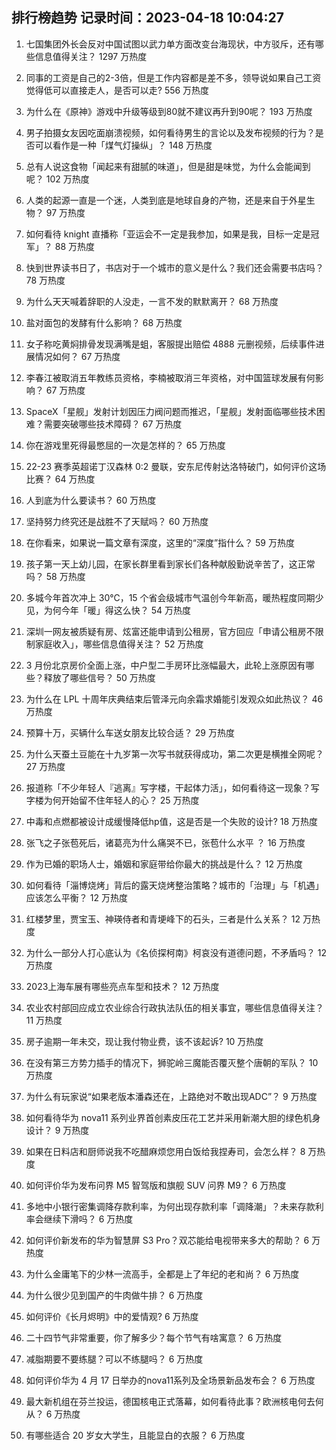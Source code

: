 
## 排行榜趋势 记录时间：2023-04-18 10:04:27
  
  1. 七国集团外长会反对中国试图以武力单方面改变台海现状，中方驳斥，还有哪些信息值得关注？ 1297 万热度
    
  2. 同事的工资是自己的2-3倍，但是工作内容都是差不多，领导说如果自己工资觉得低可以直接走人，是否可以走? 556 万热度
    
  3. 为什么在《原神》游戏中升级等级到80就不建议再升到90呢？ 193 万热度
    
  4. 男子拍摄女友因吃面崩溃视频，如何看待男生的言论以及发布视频的行为？是否可以看作是一种「煤气灯操纵」？ 148 万热度
    
  5. 总有人说这食物「闻起来有甜腻的味道」，但是甜是味觉，为什么会能闻到呢？ 102 万热度
    
  6. 人类的起源一直是一个迷，人类到底是地球自身的产物，还是来自于外星生物？ 97 万热度
    
  7. 如何看待 knight 直播称「亚运会不一定是我参加，如果是我，目标一定是冠军」？ 88 万热度
    
  8. 快到世界读书日了，书店对于一个城市的意义是什么？我们还会需要书店吗？ 78 万热度
    
  9. 为什么天天喊着辞职的人没走，一言不发的默默离开？ 68 万热度
    
  10. 盐对面包的发酵有什么影响？ 68 万热度
    
  11. 女子称吃黄焖排骨发现满嘴是蛆，客服提出赔偿 4888 元删视频，后续事件进展情况如何？ 67 万热度
    
  12. 李春江被取消五年教练员资格，李楠被取消三年资格，对中国篮球发展有何影响？ 67 万热度
    
  13. SpaceX「星舰」发射计划因压力阀问题而推迟，「星舰」发射面临哪些技术困难？需要突破哪些技术障碍？ 67 万热度
    
  14. 你在游戏里死得最憋屈的一次是怎样的？ 65 万热度
    
  15. 22-23 赛季英超诺丁汉森林 0:2 曼联，安东尼传射达洛特破门，如何评价这场比赛？ 64 万热度
    
  16. 人到底为什么要读书？ 60 万热度
    
  17. 坚持努力终究还是战胜不了天赋吗？ 60 万热度
    
  18. 在你看来，如果说一篇文章有深度，这里的“深度”指什么？ 59 万热度
    
  19. 孩子第一天上幼儿园，在家长群里看到家长们各种献殷勤说辛苦了，这正常吗？ 58 万热度
    
  20. 多城今年首次冲上 30℃，15 个省会级城市气温创今年新高，暖热程度同期少见，为何今年「暖」得这么快？ 54 万热度
    
  21. 深圳一网友被质疑有房、炫富还能申请到公租房，官方回应「申请公租房不限制家庭收入」，哪些信息值得关注？ 52 万热度
    
  22. 3 月份北京房价全面上涨，中户型二手房环比涨幅最大，此轮上涨原因有哪些？释放了哪些信号？ 50 万热度
    
  23. 为什么在 LPL 十周年庆典结束后管泽元向余霜求婚能引发观众如此热议？ 46 万热度
    
  24. 预算十万，买辆什么车送女朋友比较合适？ 29 万热度
    
  25. 为什么天蚕土豆能在十九岁第一次写书就获得成功，第二次更是横推全网呢？ 27 万热度
    
  26. 报道称「不少年轻人『逃离』写字楼，干起体力活」，如何看待这一现象？写字楼为何开始留不住年轻人的心？ 25 万热度
    
  27. 中毒和点燃都被设计成缓慢降低hp值，这是否是一个失败的设计? 18 万热度
    
  28. 张飞之子张苞死后，诸葛亮为什么痛哭不已，张苞什么水平 ？ 16 万热度
    
  29. 作为已婚的职场人士，婚姻和家庭带给你最大的挑战是什么？ 12 万热度
    
  30. 如何看待「淄博烧烤」背后的露天烧烤整治策略？城市的「治理」与「机遇」应该怎么平衡？ 12 万热度
    
  31. 红楼梦里，贾宝玉、神瑛侍者和青埂峰下的石头，三者是什么关系？ 12 万热度
    
  32. 为什么一部分人打心底认为《名侦探柯南》柯哀没有道德问题，不矛盾吗？ 12 万热度
    
  33. 2023上海车展有哪些亮点车型和技术？ 12 万热度
    
  34. 农业农村部回应成立农业综合行政执法队伍的相关事宜，哪些信息值得关注？ 11 万热度
    
  35. 房子逾期一年未交，现让我付物业费，该不该起诉? 10 万热度
    
  36. 在没有第三方势力插手的情况下，狮驼岭三魔能否覆灭整个唐朝的军队？ 10 万热度
    
  37. 为什么有玩家说“如果老版本潘森还在，上路绝对不敢出现ADC”？ 9 万热度
    
  38. 如何看待华为 nova11 系列业界首创素皮压花工艺并采用新潮大胆的绿色机身设计？ 9 万热度
    
  39. 如果在日料店和厨师说我不吃醋麻烦您用白饭给我捏寿司，会怎么样？ 8 万热度
    
  40. 如何评价华为发布问界 M5 智驾版和旗舰 SUV 问界 M9？ 6 万热度
    
  41. 多地中小银行密集调降存款利率，为何出现存款利率「调降潮」？未来存款利率会继续下滑吗？ 6 万热度
    
  42. 如何评价新发布的华为智慧屏 S3 Pro？双芯能给电视带来多大的帮助？ 6 万热度
    
  43. 为什么金庸笔下的少林一流高手，全都是上了年纪的老和尚？ 6 万热度
    
  44. 为什么很少见到国产的牛肉做牛排？ 6 万热度
    
  45. 如何评价《长月烬明》中的爱情观? 6 万热度
    
  46. 二十四节气非常重要，你了解多少？每个节气有啥寓意？ 6 万热度
    
  47. 减脂期要不要练腿？可以不练腿吗？ 6 万热度
    
  48. 如何评价华为 4 月 17 日举办的nova11系列及全场景新品发布会？ 6 万热度
    
  49. 最大新机组在芬兰投运，德国核电正式落幕，如何看待此事？欧洲核电何去何从？ 6 万热度
    
  50. 有哪些适合 20 岁女大学生，且能显白的衣服？ 6 万热度
    
